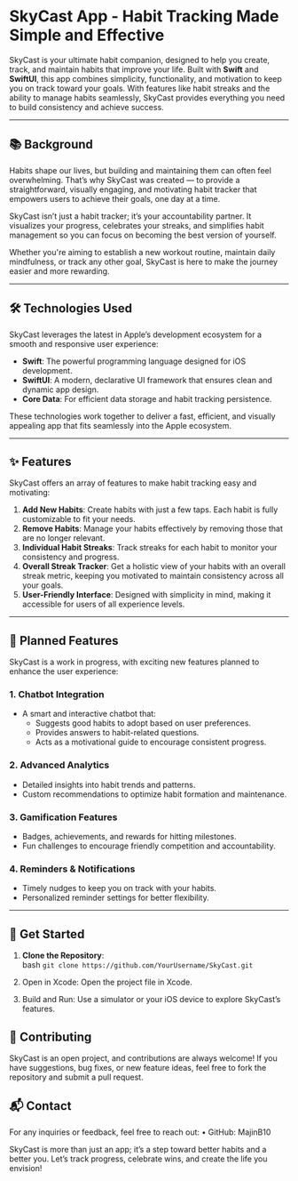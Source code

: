 # SkyCast App - Habit Tracking Made Simple and Effective

SkyCast is your ultimate habit companion, designed to help you create, track, and maintain habits that improve your life. Built with **Swift** and **SwiftUI**, this app combines simplicity, functionality, and motivation to keep you on track toward your goals. With features like habit streaks and the ability to manage habits seamlessly, SkyCast provides everything you need to build consistency and achieve success.

---

## 📚 Background

Habits shape our lives, but building and maintaining them can often feel overwhelming. That’s why SkyCast was created — to provide a straightforward, visually engaging, and motivating habit tracker that empowers users to achieve their goals, one day at a time.

SkyCast isn’t just a habit tracker; it’s your accountability partner. It visualizes your progress, celebrates your streaks, and simplifies habit management so you can focus on becoming the best version of yourself.

Whether you're aiming to establish a new workout routine, maintain daily mindfulness, or track any other goal, SkyCast is here to make the journey easier and more rewarding.

---

## 🛠 Technologies Used

SkyCast leverages the latest in Apple’s development ecosystem for a smooth and responsive user experience:

- **Swift**: The powerful programming language designed for iOS development.
- **SwiftUI**: A modern, declarative UI framework that ensures clean and dynamic app design.
- **Core Data**: For efficient data storage and habit tracking persistence.

These technologies work together to deliver a fast, efficient, and visually appealing app that fits seamlessly into the Apple ecosystem.

---

## ✨ Features

SkyCast offers an array of features to make habit tracking easy and motivating:

1. **Add New Habits**: Create habits with just a few taps. Each habit is fully customizable to fit your needs.
2. **Remove Habits**: Manage your habits effectively by removing those that are no longer relevant.
3. **Individual Habit Streaks**: Track streaks for each habit to monitor your consistency and progress.
4. **Overall Streak Tracker**: Get a holistic view of your habits with an overall streak metric, keeping you motivated to maintain consistency across all your goals.
5. **User-Friendly Interface**: Designed with simplicity in mind, making it accessible for users of all experience levels.

---

## 🌟 Planned Features

SkyCast is a work in progress, with exciting new features planned to enhance the user experience:

### 1. Chatbot Integration
   - A smart and interactive chatbot that:
     - Suggests good habits to adopt based on user preferences.
     - Provides answers to habit-related questions.
     - Acts as a motivational guide to encourage consistent progress.

### 2. Advanced Analytics
   - Detailed insights into habit trends and patterns.
   - Custom recommendations to optimize habit formation and maintenance.

### 3. Gamification Features
   - Badges, achievements, and rewards for hitting milestones.
   - Fun challenges to encourage friendly competition and accountability.

### 4. Reminders & Notifications
   - Timely nudges to keep you on track with your habits.
   - Personalized reminder settings for better flexibility.

---

## 🚀 Get Started

1. **Clone the Repository**:  
   bash
   `git clone https://github.com/YourUsername/SkyCast.git`

2.	Open in Xcode: Open the project file in Xcode.
3.	Build and Run: Use a simulator or your iOS device to explore SkyCast’s features.

## 🤝 Contributing

SkyCast is an open project, and contributions are always welcome! If you have suggestions, bug fixes, or new feature ideas, feel free to fork the repository and submit a pull request.

## 📬 Contact

For any inquiries or feedback, feel free to reach out:
	•	GitHub: MajinB10

SkyCast is more than just an app; it’s a step toward better habits and a better you. Let’s track progress, celebrate wins, and create the life you envision!

